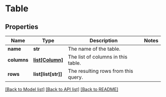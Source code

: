 # Table

## Properties
Name | Type | Description | Notes
------------ | ------------- | ------------- | -------------
**name** | **str** | The name of the table. | 
**columns** | [**list[Column]**](Column.md) | The list of columns in this table. | 
**rows** | **list[list[str]]** | The resulting rows from this query. | 

[[Back to Model list]](../README.md#documentation-for-models) [[Back to API list]](../README.md#documentation-for-api-endpoints) [[Back to README]](../README.md)


